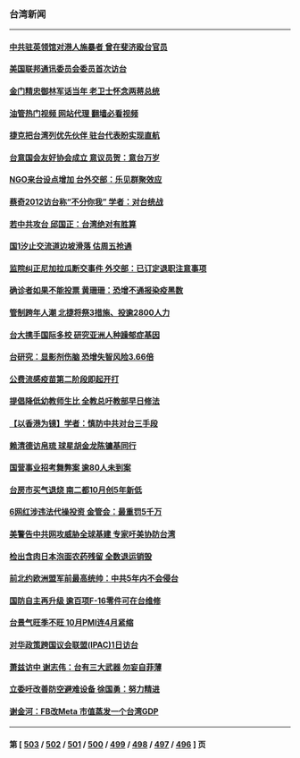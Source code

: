 ### 台湾新闻
---
#### [中共驻英领馆对港人施暴者 曾在斐济殴台官员](../../pages/ncid1349361/n13857819.md?11030045) 
#### [美国联邦通讯委员会委员首次访台](../../pages/ncid1349361/n13857688.md?11030045) 
#### [金门精忠御林军话当年 老卫士怀念两蒋总统](../../pages/ncid1349361/n13857752.md?11030045) 
#### [油管热门视频 网站代理 翻墙必看视频](http://132.145.103.77:81/youtube.html?11030045)
#### [捷克把台湾列优先伙伴 驻台代表盼实现直航](../../pages/ncid1349361/n13857566.md?11030045) 
#### [台意国会友好协会成立 意议员贺：意台万岁](../../pages/ncid1349361/n13857191.md?11030045) 
#### [NGO来台设点增加 台外交部：乐见群聚效应](../../pages/ncid1349361/n13857138.md?11030045) 
#### [蔡奇2012访台称“不分你我” 学者：对台统战](../../pages/ncid1349361/n13857329.md?11030045) 
#### [若中共攻台 邱国正：台湾绝对有胜算](../../pages/ncid1349361/n13857264.md?11030045) 
#### [国1汐止交流道边坡滑落 估周五抢通](../../pages/ncid1349361/n13857233.md?11030045) 
#### [监院纠正尼加拉瓜断交事件 外交部：已订定退职注意事项](../../pages/ncid1349361/n13857142.md?11030045) 
#### [确诊者如果不能投票 黄珊珊：恐增不通报染疫黑数](../../pages/ncid1349361/n13857236.md?11030045) 
#### [管制跨年人潮 北捷将祭3措施、投逾2800人力](../../pages/ncid1349361/n13857244.md?11030045) 
#### [台大携手国际多校 研究亚洲人种躁郁症基因](../../pages/ncid1349361/n13857239.md?11030045) 
#### [台研究：显影剂伤脑 恐增失智风险3.66倍](../../pages/ncid1349361/n13857231.md?11030045) 
#### [公费流感疫苗第二阶段即起开打](../../pages/ncid1349361/n13857250.md?11030045) 
#### [提倡降低幼教师生比 全教总吁教部早日修法](../../pages/ncid1349361/n13857243.md?11030045) 
#### [【以香港为镜】学者：慎防中共对台三手段](../../pages/ncid1349361/n13857218.md?11030045) 
#### [赖清德访帛琉 球星胡金龙陈镛基同行](../../pages/ncid1349361/n13857162.md?11030045) 
#### [国营事业招考舞弊案 逾80人未到案](../../pages/ncid1349361/n13857159.md?11030045) 
#### [台房市买气退烧 南二都10月创5年新低](../../pages/ncid1349361/n13857145.md?11030045) 
#### [6网红涉违法代操投资 金管会：最重罚5千万](../../pages/ncid1349361/n13857160.md?11030045) 
#### [美警告中共网攻威胁全球基建 专家吁美协防台湾](../../pages/ncid1349361/n13856970.md?11030045) 
#### [检出含肉日本泡面农药残留 全数退运销毁](../../pages/ncid1349361/n13857161.md?11030045) 
#### [前北约欧洲盟军前最高统帅：中共5年内不会侵台](../../pages/ncid1349361/n13857140.md?11030045) 
#### [国防自主再升级 逾百项F-16零件可在台维修](../../pages/ncid1349361/n13857143.md?11030045) 
#### [台景气旺季不旺 10月PMI连4月紧缩](../../pages/ncid1349361/n13857146.md?11030045) 
#### [对华政策跨国议会联盟(IPAC)1日访台](../../pages/ncid1349361/n13857139.md?11030045) 
#### [萧兹访中 谢志伟：台有三大武器 勿妄自菲薄](../../pages/ncid1349361/n13857131.md?11030045) 
#### [立委吁改善防空避难设备 徐国勇：努力精进](../../pages/ncid1349361/n13857089.md?11030045) 
#### [谢金河：FB改Meta 市值蒸发一个台湾GDP](../../pages/ncid1349361/n13857002.md?11030045) 

---
#### 第 [ [503](./503.md?11030045) / [502](./502.md?11030045) / [501](./501.md?11030045) / [500](./500.md?11030045) / [499](./499.md?11030045) / [498](./498.md?11030045) / [497](./497.md?11030045) / [496](./496.md?11030045) ] 页
